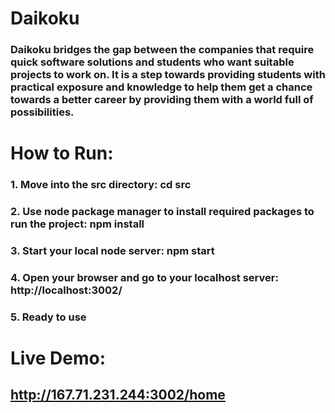 # Daikoku

### Daikoku bridges the gap between the companies that require quick software solutions and students who want suitable projects to work on. It is a step towards providing students with practical exposure and knowledge to help them get a chance towards a better career by providing them with a world full of possibilities.


# How to Run:

### 1. Move into the src directory: cd src

### 2. Use node package manager to install required packages to run the project: npm install

### 3. Start your local node server: npm start

### 4. Open your browser and go to your localhost server: http://localhost:3002/

### 5. Ready to use


# Live Demo:
## http://167.71.231.244:3002/home
